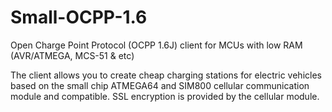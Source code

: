 # Small-OCPP-1.6
Open Charge Point Protocol (OCPP 1.6J) client for MCUs with low RAM (AVR/ATMEGA, MCS-51 &amp; etc)

The client allows you to create cheap charging stations for electric vehicles based on the small chip ATMEGA64 and SIM800 cellular communication module and compatible.
SSL encryption is provided by the cellular module.

